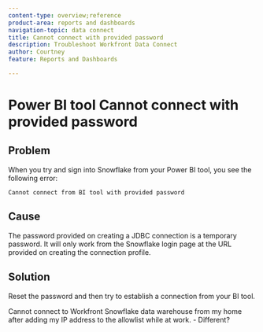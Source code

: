 ```yaml
---
content-type: overview;reference
product-area: reports and dashboards
navigation-topic: data connect
title: Cannot connect with provided password
description: Troubleshoot Workfront Data Connect
author: Courtney
feature: Reports and Dashboards

---
```


# Power BI tool Cannot connect with provided password 

## Problem

When you try and sign into Snowflake from your Power BI tool, you see the following error:

`Cannot connect from BI tool with provided password`

## Cause

The password provided on creating a JDBC connection is a temporary password. It will only work from the Snowflake login page at the URL provided on creating the connection profile. 

## Solution

Reset the password and then try to establish a connection from your BI tool.





Cannot connect to Workfront Snowflake data warehouse from my home after adding my IP address to the allowlist while at work. - Different?